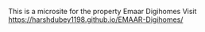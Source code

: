 This is a microsite for the property Emaar Digihomes
Visit https://harshdubey1198.github.io/EMAAR-Digihomes/
